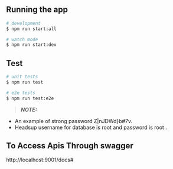 

## Running the app

```bash
# development
$ npm run start:all

# watch mode
$ npm run start:dev

```

## Test

```bash
# unit tests
$ npm run test

# e2e tests
$ npm run test:e2e


```

> **_NOTE:_**  
* An example of strong password Z|nJDWd}b#7v.
* Headsup username for database is root and password is root .

 
## To Access Apis Through swagger
http://localhost:9001/docs#


